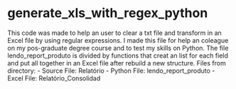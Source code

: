 # generate_xls_with_regex_python
This code was made to help an user to clear a txt file and transform in an 
Excel file by using regular expressions.
I made this file for help an coleague on my pos-graduate degree course and to test my 
skills on Python.
The file lendo_report_produto is divided by functions that creat an list for
each field and put all together in an Excel file after rebuild a new structure.
Files from directory:
	- Source File: Relatório
	- Python File: lendo_report_produto
	- Excel File: Relatório_Consolidad
